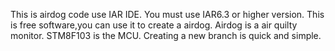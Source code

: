 This is airdog code use IAR IDE.
You must use IAR6.3 or higher version.
This is free software,you can use it to create a airdog.
Airdog is a air quilty monitor.
STM8F103 is the MCU.
Creating a new branch is quick and simple.